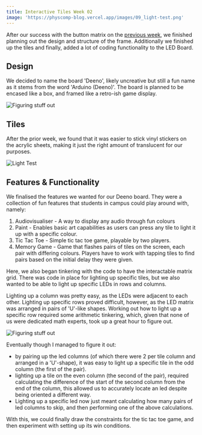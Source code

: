 ```yaml
---
title: Interactive Tiles Week 02
image: 'https://physcomp-blog.vercel.app/images/09_light-test.png'
---
```


After our success with the button matrix on the [previous week](./interactivetiles-01), we finished planning out the design and structure of the frame. Additionally we finished up the tiles and finally, added a lot of coding functionality to the LED Board.

## Design

We decided to name the board 'Deeno', likely uncreative but still a fun name as it stems from the word 'Arduino (Deeno)'. The board is planned to be encased like a box, and framed like a retro-ish game display.


![Figuring stuff out](/images/09-designing.png)

## Tiles

After the prior week, we found that it was easier to stick vinyl stickers on the acrylic sheets, making it just the right amount of translucent for our purposes.

![Light Test](/images/09_light-test.png)

## Features & Functionality

We finalised the features we wanted for our Deeno board. They were a collection of fun features that students in campus could play around with, namely:
1. Audiovisualiser - A way to display any audio through fun colours
2. Paint - Enables basic art capabilities as users can press any tile to light it up with a specific colour.
3. Tic Tac Toe - Simple tic tac toe game, playable by two players.
4. Memory Game - Game that flashes pairs of tiles on the screen, each pair with differing colours. Players have to work with tapping tiles to find pairs based on the initial delay they were given.

Here, we also began tinkering with the code to have the interactable matrix grid. There was code in place for lighting up specific tiles, but we also wanted to be able to light up specific LEDs in rows and columns.

Lighting up a column was pretty easy, as the LEDs were adjacent to each other. Lighting up specific rows proved difficult, however, as the LED matrix was arranged in pairs of 'U'-like shapes. Working out how to light up a specific row required some arithmetic tinkering, which, given that none of us were dedicated math experts, took up a great hour to figure out.

![Figuring stuff out](/images/09-figuring.png)

Eventually though I managed to figure it out:
- by pairing up the led columns (of which there were 2 per tile column and arranged in a 'U'-shape), it was easy to light up a specific tile in the odd column (the first of the pair). 
- lighting up a tile on the even column (the second of the pair), required calculating the difference of the start of the second column from the end of the column, this allowed us to accurately locate an led despite being oriented a different way.
- Lighting up a specific led now just meant calculating how many pairs of led columns to skip, and then performing one of the above calculations.

With this, we could finally draw the constraints for the tic tac toe game, and then experiment with setting up its win conditions.